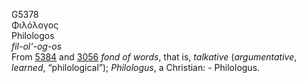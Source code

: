 <body>
  <p>G5378<br>  Φιλόλογος  <br> Philologos  <br><i>fil-ol‘-og-os </i><br>From <a href="g5384.htm">5384</a> and <a href="g3056.htm">3056</a>  <i>fond</i> <i>of</i> <i>words</i>, that is, <i>talkative</i> (<i>argumentative</i>, <i>learned</i>, “philological”); <i>Philologus</i>, a Christian: - Philologus.<br></p>
 </body>